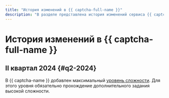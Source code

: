 ```yaml
---
title: "История изменений в {{ captcha-full-name }}"
description: "В разделе представлена история изменений сервиса {{ captcha-name }}."
---
```


# История изменений в {{ captcha-full-name }}

## II квартал 2024 {#q2-2024}

В {{ captcha-name }} добавлен максимальный [уровень сложности](concepts/tasks.md#task-difficulty). Для этого уровня обязательно прохождение дополнительного задания высокой сложности.